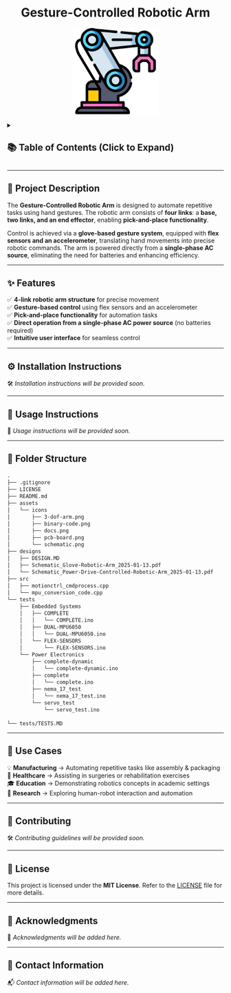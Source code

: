 <h1 align="center">Gesture-Controlled Robotic Arm</h1>

<p align="center">
  <img src="assets/icons/3-dof-arm.png" alt="3-DOF Arm" width="200">
</p>

<details>
  <summary><h2>📚 Table of Contents (Click to Expand)</h2></summary>

- [📖 Project Description](#-project-description)
- [✨ Features](#-features)
- [⚙️ Installation Instructions](#️-installation-instructions)
- [🚀 Usage Instructions](#-usage-instructions)
- [📂 Folder Structure](#-folder-structure)
- [🔧 Use Cases](#-use-cases)
- [🤝 Contributing](#-contributing)
- [📜 License](#-license)
- [🙏 Acknowledgments](#-acknowledgments)
- [📧 Contact Information](#-contact-information)

</details>

---

## 📖 Project Description  

The **Gesture-Controlled Robotic Arm** is designed to automate repetitive tasks using hand gestures. The robotic arm consists of **four links**: a **base, two links, and an end effector**, enabling **pick-and-place functionality**.  

Control is achieved via a **glove-based gesture system**, equipped with **flex sensors and an accelerometer**, translating hand movements into precise robotic commands. The arm is powered directly from a **single-phase AC source**, eliminating the need for batteries and enhancing efficiency.  

---

## ✨ Features  

✅ **4-link robotic arm structure** for precise movement  
✅ **Gesture-based control** using flex sensors and an accelerometer  
✅ **Pick-and-place functionality** for automation tasks  
✅ **Direct operation from a single-phase AC power source** (no batteries required)  
✅ **Intuitive user interface** for seamless control  

---

## ⚙️ Installation Instructions  
🛠️ *Installation instructions will be provided soon.*  

---

## 🚀 Usage Instructions  
📖 *Usage instructions will be provided soon.*  

---

## 📂 Folder Structure  
```
.
├── .gitignore
├── LICENSE
├── README.md
├── assets
│   └── icons
│       ├── 3-dof-arm.png
│       ├── binary-code.png
│       ├── docs.png
│       ├── pcb-board.png
│       └── schematic.png
├── designs
│   ├── DESIGN.MD
│   ├── Schematic_Glove-Robotic-Arm_2025-01-13.pdf
│   └── Schematic_Power-Drive-Controlled-Robotic-Arm_2025-01-13.pdf
├── src
│   ├── motionctrl_cmdprocess.cpp
│   └── mpu_conversion_code.cpp
└── tests
    ├── Embedded Systems
    │   ├── COMPLETE
    │   │   └── COMPLETE.ino
    │   ├── DUAL-MPU6050
    │   │   └── DUAL-MPU6050.ino
    │   └── FLEX-SENSORS
    │       └── FLEX-SENSORS.ino
    └── Power Electronics
        ├── complete-dynamic
        │   └── complete-dynamic.ino
        ├── complete
        │   └── complete.ino
        ├── nema_17_test
        │   └── nema_17_test.ino
        └── servo_test
            └── servo_test.ino

└── tests/TESTS.MD 
```
---

## 🔧 Use Cases  

💡 **Manufacturing** → Automating repetitive tasks like assembly & packaging  
🏥 **Healthcare** → Assisting in surgeries or rehabilitation exercises  
🎓 **Education** → Demonstrating robotics concepts in academic settings  
🧪 **Research** → Exploring human-robot interaction and automation  

---

## 🤝 Contributing  
🛠️ *Contributing guidelines will be provided soon.*  

---

## 📜 License  

This project is licensed under the **MIT License**. Refer to the [LICENSE](LICENSE) file for more details.  

---

## 🙏 Acknowledgments  
🚀 *Acknowledgments will be added here.*  

---

## 📧 Contact Information  
📬 *Contact information will be added here.*  
